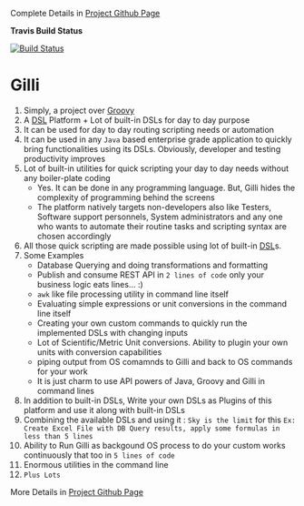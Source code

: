Complete Details in [Project Github Page](https://adithyank.github.io/gilli/)

**Travis Build Status**

[![Build Status](https://travis-ci.com/gilli-tools/gilli.svg?branch=master)](https://travis-ci.com/gilli-tools/gilli)


# Gilli

1. Simply, a project over [Groovy](http://groovy.apache.org/)
1. A [DSL](https://en.wikipedia.org/wiki/Domain-specific_language) 
   Platform + Lot of built-in DSLs for day to day purpose
1. It can be used for day to day routing scripting needs or automation
1. It can be used in any `Java` based enterprise grade application to
   quickly bring functionalities using its DSLs. Obviously, developer
   and testing productivity improves 
1. Lot of built-in utilities for quick scripting your day to day needs
   without any boiler-plate coding
   * Yes. It can be done in any programming language. But,
     Gilli hides the complexity of programming
     behind the screens
   * The platform natively targets non-developers also like Testers, Software
     support personnels, System administrators and any one who wants to
     automate their routine tasks and scripting syntax are chosen 
     accordingly
1. All those quick scripting are made possible using lot of built-in
   [DSL](https://en.wikipedia.org/wiki/Domain-specific_language)s.
1. Some Examples
    * Database Querying and doing transformations and formatting
    * Publish and consume REST API in `2 lines of code` only your
      business logic eats lines... :) 
    * `awk` like file processing utility in command line itself
    * Evaluating simple expressions or unit conversions in the command
      line itself
    * Creating your own custom commands to quickly run the implemented
      DSLs with changing inputs
    * Lot of Scientific/Metric Unit conversions. Ability to plugin your
      own units with conversion capabilities
    * piping output from OS comamnds to Gilli
      and back to OS commands for your work
    * It is just charm to use API powers of Java, Groovy and Gilli
      in command lines
1. In addition to built-in DSLs, Write your own DSLs as Plugins of this platform and use it along with
   built-in DSLs
1. Combining the available DSLs and using it : `Sky is the limit` for this
   `Ex: Create Excel File with DB Query results, apply some formulas in
   less than 5 lines`
1. Ability to Run Gilli as backgound OS process to do
   your custom works continuously that too in `5 lines of code`
1. Enormous utilities in the command line
1. `Plus Lots`

More Details in [Project Github Page](https://adithyank.github.io/gilli/)
